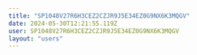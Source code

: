 ```yaml
---
title: "SP1048V27R6H3CEZ2CZJR9J5E34EZ0G9NX6K3MQGV"
date: 2024-05-30T12:21:55.119Z
user: SP1048V27R6H3CEZ2CZJR9J5E34EZ0G9NX6K3MQGV
layout: "users"
---
```

    